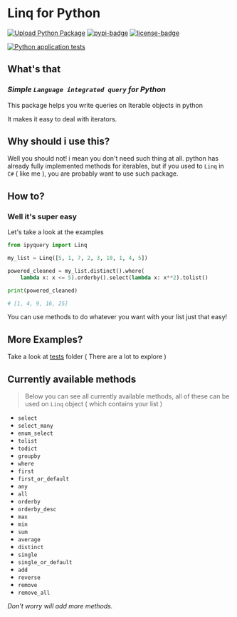 # Linq for Python

[![Upload Python Package](https://github.com/immmdreza/ipyquery/actions/workflows/upload_pypi.yml/badge.svg)](https://github.com/immmdreza/ipyquery/actions/workflows/upload_pypi.yml)
[![pypi-badge]][pypi]
[![license-badge]](LICENSE)

[![Python application tests](https://github.com/immmdreza/ipyquery/actions/workflows/python-app.yml/badge.svg)](https://github.com/immmdreza/ipyquery/actions/workflows/python-app.yml)

## What's that

### _Simple `Language integrated query` for Python_

This package helps you write queries on Iterable objects in python

It makes it easy to deal with iterators.

## Why should i use this?

Well you should not! i mean you don't need such thing at all. python has already fully implemented methods for iterables, but if you used to `Linq` in `C#` ( like me ), you are probably want to use such package.

## How to?

### Well it's super easy

Let's take a look at the examples

```py
from ipyquery import Linq

my_list = Linq([5, 1, 7, 2, 3, 10, 1, 4, 5])

powered_cleaned = my_list.distinct().where(
    lambda x: x <= 5).orderby().select(lambda x: x**2).tolist()

print(powered_cleaned)

# [1, 4, 9, 16, 25]
```

You can use methods to do whatever you want with your list just that easy!

## More Examples?

Take a look at [tests](tests/test_linq.py) folder ( There are a lot to explore )

## Currently available methods

> Below you can see all currently available methods, all of these can be used on `Linq` object ( which contains your list )

- `select`
- `select_many`
- `enum_select`
- `tolist`
- `todict`
- `groupby`
- `where`
- `first`
- `first_or_default`
- `any`
- `all`
- `orderby`
- `orderby_desc`
- `max`
- `min`
- `sum`
- `average`
- `distinct`
- `single`
- `single_or_default`
- `add`
- `reverse`
- `remove`
- `remove_all`

_Don't worry will add more methods._


[pypi]: https://pypi.org/project/ipyquery/
[pypi-badge]: https://badge.fury.io/py/ipyquery.svg
[license-badge]: https://img.shields.io/badge/license-MIT-blue.svg
